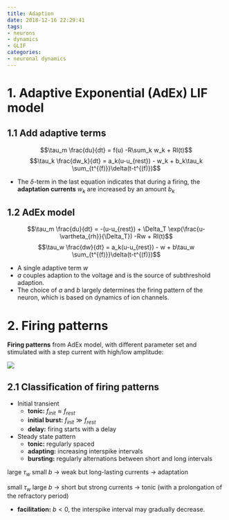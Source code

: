 ```yaml
---
title: Adaption
date: 2018-12-16 22:29:41
tags:
- neurons
- dynamics
- GLIF
categories:
- neuronal dynamics
---
```


# 1. Adaptive Exponential (AdEx) LIF model

## 1.1 Add adaptive terms
$$\tau_m \frac{du}{dt} = f(u) -R\sum_k w_k + RI(t)$$
$$\tau_k \frac{dw_k}{dt} = a_k(u-u_{rest}) - w_k + b_k\tau_k \sum_{t^{(f)}}\delta(t-t^{(f)})$$

- The $\delta$-term in the last equation indicates that during a firing, the **adaptation currents** $w_k$ are increased by an amount $b_k$

## 1.2 AdEx model
$$\tau_m \frac{du}{dt} = -(u-u_{rest}) + \Delta_T \exp(\frac{u-\vartheta_{rh}}{\Delta_T}) -Rw + RI(t)$$
$$\tau_w \frac{dw}{dt} = a_k(u-u_{rest}) - w + b\tau_w \sum_{t^{(f)}}\delta(t-t^{(f)})$$
- A single adaptive term $w$
- $a$ couples adaption to the voltage and is the source of subthreshold adaption.
- The choice of $a$ and $b$ largely determines the firing pattern of the neuron, which is based on dynamics of ion channels.

# 2. Firing patterns

**Firing patterns** from AdEx model, with different parameter set and stimulated with a step current with high/low amplitude:

![](https://raw.githubusercontent.com/hengjiwang/blog_figures/master/firepattern.png)

## 2.1 Classification of firing patterns

- Initial transient
  - **tonic:** $f_{init} \approx f_{rest}$
  - **initial burst:** $f_{init} \gg f_{rest}$
  - **delay:** firing starts with a delay
- Steady state pattern
  - **tonic:** regularly spaced
  - **adapting:** increasing interspike intervals
  - **bursting:** regularly alternations between short and long intervals
  
large $\tau_w$ small $b$ $\rightarrow$ weak but long-lasting currents  $\rightarrow$ adaptation

small $\tau_w$ large $b$ $\rightarrow$ short but strong currents $\rightarrow$ tonic (with a prolongation of the refractory period)
- **facilitation:** $b<0$, the interspike interval may gradually decrease.